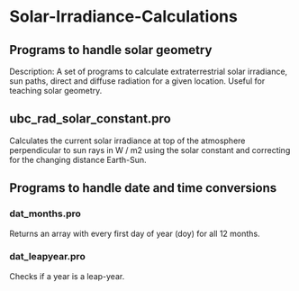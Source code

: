 # Solar-Irradiance-Calculations

## Programs to handle solar geometry

Description: A set of programs to calculate extraterrestrial solar irradiance, sun paths, direct and diffuse radiation for a given location. Useful for teaching solar geometry.

## ubc_rad_solar_constant.pro

Calculates the current solar irradiance at top of the atmosphere perpendicular to sun rays in W / m2 using the solar constant and correcting for the changing distance Earth-Sun.

## Programs to handle date and time conversions

### dat_months.pro

Returns an array with every first day of year (doy) for all 12 months.

### dat_leapyear.pro

Checks if a year is a leap-year.
